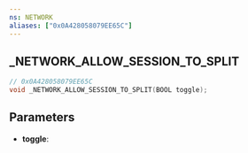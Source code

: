 ```yaml
---
ns: NETWORK
aliases: ["0x0A428058079EE65C"]
---
```

## _NETWORK_ALLOW_SESSION_TO_SPLIT

```c
// 0x0A428058079EE65C
void _NETWORK_ALLOW_SESSION_TO_SPLIT(BOOL toggle);
```

## Parameters
* **toggle**:
